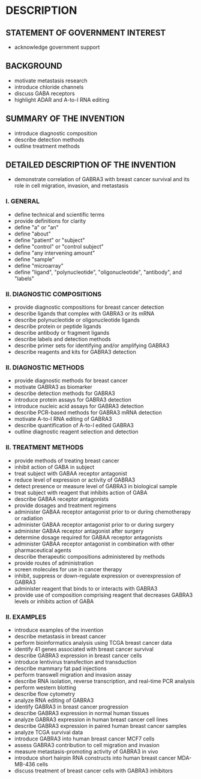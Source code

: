 # DESCRIPTION

## STATEMENT OF GOVERNMENT INTEREST

- acknowledge government support

## BACKGROUND

- motivate metastasis research
- introduce chloride channels
- discuss GABA receptors
- highlight ADAR and A-to-I RNA editing

## SUMMARY OF THE INVENTION

- introduce diagnostic composition
- describe detection methods
- outline treatment methods

## DETAILED DESCRIPTION OF THE INVENTION

- demonstrate correlation of GABRA3 with breast cancer survival and its role in cell migration, invasion, and metastasis

### I. GENERAL

- define technical and scientific terms
- provide definitions for clarity
- define "a" or "an"
- define "about"
- define "patient" or "subject"
- define "control" or "control subject"
- define "any intervening amount"
- define "sample"
- define "microarray"
- define "ligand", "polynucleotide", "oligonucleotide", "antibody", and "labels"

### II. DIAGNOSTIC COMPOSITIONS

- provide diagnostic compositions for breast cancer detection
- describe ligands that complex with GABRA3 or its mRNA
- describe polynucleotide or oligonucleotide ligands
- describe protein or peptide ligands
- describe antibody or fragment ligands
- describe labels and detection methods
- describe primer sets for identifying and/or amplifying GABRA3
- describe reagents and kits for GABRA3 detection

### II. DIAGNOSTIC METHODS

- provide diagnostic methods for breast cancer
- motivate GABRA3 as biomarker
- describe detection methods for GABRA3
- introduce protein assays for GABRA3 detection
- introduce nucleic acid assays for GABRA3 detection
- describe PCR-based methods for GABRA3 mRNA detection
- motivate A-to-I RNA editing of GABRA3
- describe quantification of A-to-I edited GABRA3
- outline diagnostic reagent selection and detection

### II. TREATMENT METHODS

- provide methods of treating breast cancer
- inhibit action of GABA in subject
- treat subject with GABAA receptor antagonist
- reduce level of expression or activity of GABRA3
- detect presence or measure level of GABRA3 in biological sample
- treat subject with reagent that inhibits action of GABA
- describe GABAA receptor antagonists
- provide dosages and treatment regimens
- administer GABAA receptor antagonist prior to or during chemotherapy or radiation
- administer GABAA receptor antagonist prior to or during surgery
- administer GABAA receptor antagonist after surgery
- determine dosage required for GABAA receptor antagonists
- administer GABAA receptor antagonist in combination with other pharmaceutical agents
- describe therapeutic compositions administered by methods
- provide routes of administration
- screen molecules for use in cancer therapy
- inhibit, suppress or down-regulate expression or overexpression of GABRA3
- administer reagent that binds to or interacts with GABRA3
- provide use of composition comprising reagent that decreases GABRA3 levels or inhibits action of GABA

### II. EXAMPLES

- introduce examples of the invention
- describe metastasis in breast cancer
- perform bioinformatics analysis using TCGA breast cancer data
- identify 41 genes associated with breast cancer survival
- describe GABRA3 expression in breast cancer cells
- introduce lentivirus transfection and transduction
- describe mammary fat pad injections
- perform transwell migration and invasion assay
- describe RNA isolation, reverse transcription, and real-time PCR analysis
- perform western blotting
- describe flow cytometry
- analyze RNA editing of GABRA3
- identify GABRA3 in breast cancer progression
- describe GABRA3 expression in normal human tissues
- analyze GABRA3 expression in human breast cancer cell lines
- describe GABRA3 expression in paired human breast cancer samples
- analyze TCGA survival data
- introduce GABRA3 into human breast cancer MCF7 cells
- assess GABRA3 contribution to cell migration and invasion
- measure metastasis-promoting activity of GABRA3 in vivo
- introduce short hairpin RNA constructs into human breast cancer MDA-MB-436 cells
- discuss treatment of breast cancer cells with GABRA3 inhibitors

